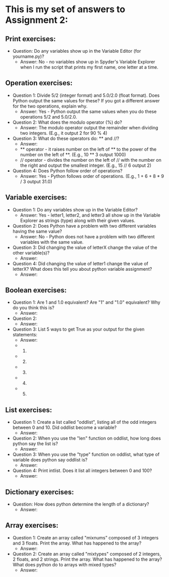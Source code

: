 # This is my set of answers to Assignment 2:

## **Print exercises:**
- Question: Do any variables show up in the Variable Editor (for yourname.py)?
  - Answer: No - no variables show up in Spyder's Variable Explorer when I run the script that prints my first name, one letter at a time.


## **Operation exercises:**
- Question 1: Divide 5/2 (integer format) and 5.0/2.0 (float format). Does Python output the same values for these? If you got a different answer for the two operations, explain why.
  - Answer: Yes - Python output the same values when you do these operations 5/2 and 5.0/2.0.
- Question 2: What does the modulo operator (%) do?
  - Answer: The modulo operator output the remainder when dividing two integers. (E.g., it output 2 for 90 % 4)
- Question 3: What do these operators do: ** and //?
  - Answer: 
  - ** operator - it raises number on the left of ** to the power of the number on the left of **. (E.g., 10 ** 3 output 1000)
  - // operator - divides the number on the left of // with the number on the right and output the smallest integer. (E.g., 15 // 6 output 2)
- Question 4: Does Python follow order of operations?
  - Answer: Yes - Python follows order of operations. (E.g., 1 + 6 + 8 * 9 / 3 output 31.0)

## **Variable exercises:**
- Question 1: Do any variables show up in the Variable Editor?
  - Answer: Yes - letter1, letter2, and letter3 all show up in the Variable Explorer as strings (type) along with their given values.
- Question 2: Does Python have a problem with two different variables having the same value?
  - Answer: No - Python does not have a problem with two different variables with the same value.
- Question 3: Did changing the value of letterX change the value of the other variable(s)?
  - Answer:
- Question 4: Did changing the value of letter1 change the value of letterX? What does this tell you about python variable assignment?
  - Answer:

## **Boolean exercises:**
- Question 1: Are 1 and 1.0 equivalent? Are "1" and "1.0" equivalent? Why do you think this is?
  - Answer: 
- Question 2:
  - Answer: 
- Question 3: List 5 ways to get True as your output for the given statements:
  - Answer:
  - 1. 
  - 2.
  - 3.
  - 4.
  - 5.

## **List exercises:**
- Question 1: Create a list called "oddlist", listing all of the odd integers between 0 and 10. Did oddlist become a variable?
  - Answer:
- Question 2: When you use the "len" function on oddlist, how long does python say the list is?
  - Answer:
- Question 3: When you use the "type" function on oddlist, what type of variable does python say oddlist is?
  - Answer:
- Question 4: Print intlist. Does it list all integers between 0 and 100?
  - Answer:

## **Dictionary exercises:**
- Question: How does python determine the length of a dictionary?
  - Answer:

## **Array exercises:**
- Question 1: Create an array called "mixnums" composed of 3 integers and 3 floats. Print the array. What has happened to the array?
  - Answer:
- Question 2: Create an array called "mixtypes" composed of 2 integers, 2 floats, and 2 strings. Print the array. What has happened to the array? What does python do to arrays with mixed types?
  - Answer:
